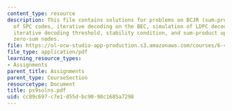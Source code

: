 ```yaml
---
content_type: resource
description: This file contains solutions for problems on BCJR (sum-product) decoding
  of SPC codes, iterative decoding on the BEC, simulation of LDPC decoding on a BEC,
  iterative decoding threshold, stability condition, and sum-product update rule for
  zero-sum nodes.
file: https://ol-ocw-studio-app-production.s3.amazonaws.com/courses/6-451-principles-of-digital-communication-ii-spring-2005/cc89c697c7e1d55dbc9098c1685a7298_ps9solns.pdf
file_type: application/pdf
learning_resource_types:
- Assignments
parent_title: Assignments
parent_type: CourseSection
resourcetype: Document
title: ps9solns.pdf
uid: cc89c697-c7e1-d55d-bc90-98c1685a7298
---
```


